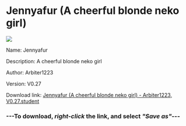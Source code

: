 # Jennyafur (A cheerful blonde neko girl)

<img src = "https://raw.githubusercontent.com/Arbiter1223/Koukou-Gurashi-Custom-Students/master/Students/Files/Jennyafur%20(A%20cheerful%20blonde%20neko%20girl).png">

Name: Jennyafur

Description: A cheerful blonde neko girl

Author: Arbiter1223

Version: V0.27

Download link: <a href="https://raw.githubusercontent.com/Arbiter1223/Koukou-Gurashi-Custom-Students/master/Students/Files/Jennyafur%20(A%20cheerful%20blonde%20neko%20girl)%20-%20Arbiter1223%2C%20V0.27.student">Jennyafur (A cheerful blonde neko girl) - Arbiter1223, V0.27.student</a>

### ---**To download, _right-click_ the link, and select _"Save as"_**---

